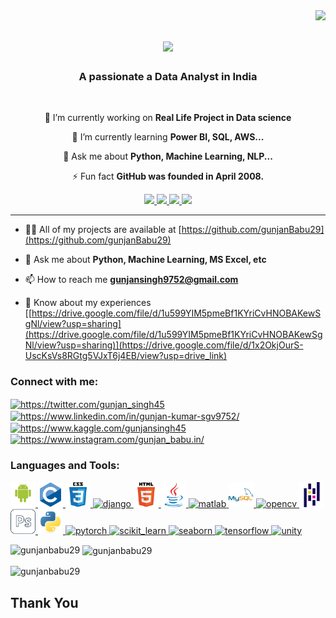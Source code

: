 <img align="right" src="https://visitor-badge.laobi.icu/badge?page_id=gunjanBabu29" />

<h1 align="center">
    <img src="https://readme-typing-svg.herokuapp.com/?font=Righteous&size=35&center=true&vCenter=true&width=500&height=70&duration=4000&lines=Hi+There!+👋;+I'm+Gunjan+Kumar!;" />
</h1>

<h3 align="center">A passionate a Data Analyst in India</h3>

<br/>

<div align="center">
 
 🔭 I’m currently working on **Real Life Project in Data science**
 
 🌱 I’m currently learning **Power BI, SQL, AWS...**

💬 Ask me about **Python, Machine Learning, NLP...**

⚡ Fun fact **GitHub was founded in April 2008.**

 </div>
 
<div align="center"> 
  <a href="mailto:gunjansingh9752@gmail.com">
    <img src="https://img.shields.io/badge/Gmail-333333?style=for-the-badge&logo=gmail&logoColor=red" />
  </a>
  <a href="https://www.linkedin.com/in/gunjan-kumar-sgv9752/" target="_blank">
    <img src="https://img.shields.io/badge/LinkedIn-0077B5?style=for-the-badge&logo=linkedin&logoColor=white" target="_blank" />
  </a>
  <a href="https://gunjanblogs.netlify.app" target="_blank">
     <img src="https://img.shields.io/badge/Portfolio-FF5722?style=for-the-badge&logo=todoist&logoColor=white" target="_blank" /> <!-- sqlite, safari, google-chrome are other good icon options -->
  </a>

<a href="(https://drive.google.com/file/d/1x2OkjOurS-UscKsVs8RGtg5VJxT6j4EB/view?usp=drive_link)" target="_blank">
  <img src="https://img.shields.io/badge/Resume-4CAF50?style=for-the-badge&logo=google-drive&logoColor=white" target="_blank" /> <!-- file-icons, document, or google-drive are other good icon options -->
</a>

</div>

 <hr/>
 

- 👨‍💻 All of my projects are available at [https://github.com/gunjanBabu29](https://github.com/gunjanBabu29)

- 💬 Ask me about **Python, Machine Learning, MS Excel, etc**

- 📫 How to reach me **gunjansingh9752@gmail.com**

- 📄 Know about my experiences [[https://drive.google.com/file/d/1u599YIM5pmeBf1KYriCvHNOBAKewSgNl/view?usp=sharing](https://drive.google.com/file/d/1u599YIM5pmeBf1KYriCvHNOBAKewSgNl/view?usp=sharing)](https://drive.google.com/file/d/1x2OkjOurS-UscKsVs8RGtg5VJxT6j4EB/view?usp=drive_link)

<h3 align="left">Connect with me:</h3>
<p align="left">
<a href="https://twitter.com/https://twitter.com/gunjan_singh45" target="blank"><img align="center" src="https://raw.githubusercontent.com/rahuldkjain/github-profile-readme-generator/master/src/images/icons/Social/twitter.svg" alt="https://twitter.com/gunjan_singh45" height="30" width="40" /></a>
<a href="https://linkedin.com/in/https://www.linkedin.com/in/gunjan-kumar-sgv9752/" target="blank"><img align="center" src="https://raw.githubusercontent.com/rahuldkjain/github-profile-readme-generator/master/src/images/icons/Social/linked-in-alt.svg" alt="https://www.linkedin.com/in/gunjan-kumar-sgv9752/" height="30" width="40" /></a>
<a href="https://kaggle.com/https://www.kaggle.com/gunjansingh45" target="blank"><img align="center" src="https://raw.githubusercontent.com/rahuldkjain/github-profile-readme-generator/master/src/images/icons/Social/kaggle.svg" alt="https://www.kaggle.com/gunjansingh45" height="30" width="40" /></a>
<a href="https://instagram.com/https://www.instagram.com/gunjan_babu.in/" target="blank"><img align="center" src="https://raw.githubusercontent.com/rahuldkjain/github-profile-readme-generator/master/src/images/icons/Social/instagram.svg" alt="https://www.instagram.com/gunjan_babu.in/" height="30" width="40" /></a>
</p>

<h3 align="left">Languages and Tools:</h3>
<p align="left"> <a href="https://developer.android.com" target="_blank" rel="noreferrer"> <img src="https://raw.githubusercontent.com/devicons/devicon/master/icons/android/android-original-wordmark.svg" alt="android" width="40" height="40"/> </a> <a href="https://www.cprogramming.com/" target="_blank" rel="noreferrer"> <img src="https://raw.githubusercontent.com/devicons/devicon/master/icons/c/c-original.svg" alt="c" width="40" height="40"/> </a> <a href="https://www.w3schools.com/css/" target="_blank" rel="noreferrer"> <img src="https://raw.githubusercontent.com/devicons/devicon/master/icons/css3/css3-original-wordmark.svg" alt="css3" width="40" height="40"/> </a> <a href="https://www.djangoproject.com/" target="_blank" rel="noreferrer"> <img src="https://cdn.worldvectorlogo.com/logos/django.svg" alt="django" width="40" height="40"/> </a> <a href="https://www.w3.org/html/" target="_blank" rel="noreferrer"> <img src="https://raw.githubusercontent.com/devicons/devicon/master/icons/html5/html5-original-wordmark.svg" alt="html5" width="40" height="40"/> </a> <a href="https://www.java.com" target="_blank" rel="noreferrer"> <img src="https://raw.githubusercontent.com/devicons/devicon/master/icons/java/java-original.svg" alt="java" width="40" height="40"/> </a> <a href="https://www.mathworks.com/" target="_blank" rel="noreferrer"> <img src="https://upload.wikimedia.org/wikipedia/commons/2/21/Matlab_Logo.png" alt="matlab" width="40" height="40"/> </a> <a href="https://www.mysql.com/" target="_blank" rel="noreferrer"> <img src="https://raw.githubusercontent.com/devicons/devicon/master/icons/mysql/mysql-original-wordmark.svg" alt="mysql" width="40" height="40"/> </a> <a href="https://opencv.org/" target="_blank" rel="noreferrer"> <img src="https://www.vectorlogo.zone/logos/opencv/opencv-icon.svg" alt="opencv" width="40" height="40"/> </a> <a href="https://pandas.pydata.org/" target="_blank" rel="noreferrer"> <img src="https://raw.githubusercontent.com/devicons/devicon/2ae2a900d2f041da66e950e4d48052658d850630/icons/pandas/pandas-original.svg" alt="pandas" width="40" height="40"/> </a> <a href="https://www.photoshop.com/en" target="_blank" rel="noreferrer"> <img src="https://raw.githubusercontent.com/devicons/devicon/master/icons/photoshop/photoshop-line.svg" alt="photoshop" width="40" height="40"/> </a> <a href="https://www.python.org" target="_blank" rel="noreferrer"> <img src="https://raw.githubusercontent.com/devicons/devicon/master/icons/python/python-original.svg" alt="python" width="40" height="40"/> </a> <a href="https://pytorch.org/" target="_blank" rel="noreferrer"> <img src="https://www.vectorlogo.zone/logos/pytorch/pytorch-icon.svg" alt="pytorch" width="40" height="40"/> </a> <a href="https://scikit-learn.org/" target="_blank" rel="noreferrer"> <img src="https://upload.wikimedia.org/wikipedia/commons/0/05/Scikit_learn_logo_small.svg" alt="scikit_learn" width="40" height="40"/> </a> <a href="https://seaborn.pydata.org/" target="_blank" rel="noreferrer"> <img src="https://seaborn.pydata.org/_images/logo-mark-lightbg.svg" alt="seaborn" width="40" height="40"/> </a> <a href="https://www.tensorflow.org" target="_blank" rel="noreferrer"> <img src="https://www.vectorlogo.zone/logos/tensorflow/tensorflow-icon.svg" alt="tensorflow" width="40" height="40"/> </a> <a href="https://unity.com/" target="_blank" rel="noreferrer"> <img src="https://www.vectorlogo.zone/logos/unity3d/unity3d-icon.svg" alt="unity" width="40" height="40"/> </a> </p>

<p><img align="left" src="https://github-readme-stats.vercel.app/api/top-langs?username=gunjanbabu29&show_icons=true&locale=en&layout=compact" alt="gunjanbabu29" /></p>

<p>&nbsp;<img align="center" src="https://github-readme-stats.vercel.app/api?username=gunjanbabu29&show_icons=true&locale=en" alt="gunjanbabu29" /></p>

<p><img align="center" src="https://github-readme-streak-stats.herokuapp.com/?user=gunjanbabu29&" alt="gunjanbabu29" /></p>

## Thank You
